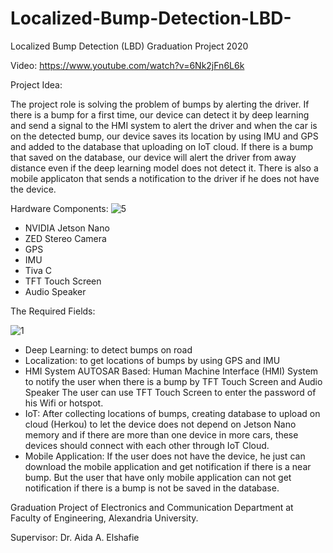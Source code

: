 # Localized-Bump-Detection-LBD-

Localized Bump Detection (LBD) Graduation Project 2020

Video: https://www.youtube.com/watch?v=6Nk2jFn6L6k

Project Idea: 

The project role is solving the problem of bumps by alerting the driver. If there is a bump for a first time, our device can detect it by deep learning and send a signal to the HMI system to alert the driver and when the car is on the detected bump, our device saves its location by using IMU and GPS and added to the database that uploading on IoT cloud. If there is a bump that saved on the database, our device will alert the driver from away distance even if the deep learning model does not detect it. There is also a mobile applicaton that sends a notification to the driver if he does not have the device. 

Hardware Components: 
![5](https://user-images.githubusercontent.com/42329717/90502555-5223d480-e14e-11ea-9446-fb3ea2d1f5a0.png)

- NVIDIA Jetson Nano 
- ZED Stereo Camera
- GPS 
- IMU
- Tiva C 
- TFT Touch Screen
- Audio Speaker

The Required Fields: 

![1](https://user-images.githubusercontent.com/42329717/90502483-2ef92500-e14e-11ea-83a7-00914e05607e.png)

- Deep Learning: to detect bumps on road 
- Localization: to get locations of bumps by using GPS and IMU
- HMI System AUTOSAR Based: Human Machine Interface (HMI) System to notify the user when there is a bump by TFT Touch Screen and Audio Speaker
                            The user can use TFT Touch Screen to enter the password of his Wifi or hotspot.
- IoT: After collecting locations of bumps, creating database to upload on cloud (Herkou) to let the device does not depend on Jetson Nano memory and if there are more than
       one device in more cars, these devices should connect with each other through IoT Cloud. 
- Mobile Application: If the user does not have the device, he just can download the mobile application and get notification if there is a near bump.
                      But the user that have only mobile application can not get notification if there is a bump is not be saved in the database.
                      
Graduation Project of Electronics and Communication Department at Faculty of Engineering, Alexandria University.

Supervisor: Dr. Aida A. Elshafie





                    
    
